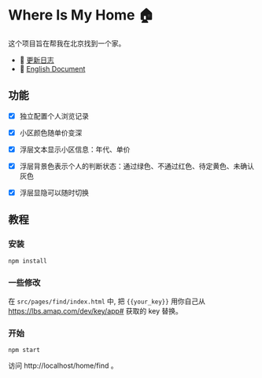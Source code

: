 # Where Is My Home 🏠

这个项目旨在帮我在北京找到一个家。

- 📆 [更新日志](./CHANGELOG.md)
- 📖 [English Document](./README_EN.md)

## 功能

- [x] 独立配置个人浏览记录
- [x] 小区颜色随单价变深
- [x] 浮层文本显示小区信息：年代、单价
- [x] 浮层背景色表示个人的判断状态：通过绿色、不通过红色、待定黄色、未确认灰色
- [x] 浮层显隐可以随时切换


## 教程

### 安装

```bash
npm install
```

### 一些修改

在 `src/pages/find/index.html` 中, 把 `{{your_key}}` 用你自己从 https://lbs.amap.com/dev/key/app# 获取的 key 替换。

### 开始

```
npm start
```

访问 http://localhost/home/find 。
